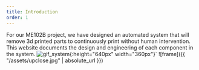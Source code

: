 ```yaml
---
title: Introduction
order: 1
---
```

For our ME102B project, we have designed an automated system that will remove 3d printed parts to continuously print without human intervention. This website documents the design and engineering of each component in the system.
![gif_system](https://i.imgur.com/S62tySM.gif){:height="640px" width="360px"}`
![frame]({{ "/assets/upclose.jpg" | absolute_url }})
